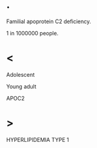 # .

Familial apoprotein C2 deficiency.

1 in 1000000 people.

# <

Adolescent

Young adult

APOC2

# >

HYPERLIPIDEMIA TYPE 1
